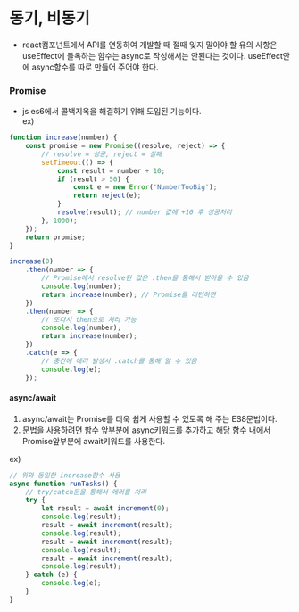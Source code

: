 # 동기, 비동기

-   react컴포넌트에서 API를 연동하여 개발할 때 절때 잊지 말아야 할 유의 사항은 useEffect에 들옥하는 함수는 async로 작성해서는 안된다는 것이다. useEffect안에 async함수를 따로 만들어 주어야 한다.

### Promise

-   js es6에서 콜백지옥을 해결하기 위해 도입된 기능이다.  
    ex)

```javascript
function increase(number) {
	const promise = new Promise((resolve, reject) => {
		// resolve = 성공, reject = 실패
		setTimeout(() => {
			const result = number + 10;
			if (result > 50) {
				const e = new Error('NumberTooBig');
				return reject(e);
			}
			resolve(result); // number 값에 +10 후 성공처리
		}, 1000);
	});
	return promise;
}

increase(0)
	.then(number => {
		// Promise에서 resolve된 값은 .then을 통해서 받아올 수 있음
		console.log(number);
		return increase(number); // Promise를 리턴하면
	})
	.then(number => {
		// 또다시 then으로 처리 가능
		console.log(number);
		return increase(number);
	})
	.catch(e => {
		// 중간에 에러 발생시 .catch를 통해 알 수 있음
		console.log(e);
	});
```

#### async/await

1. async/await는 Promise를 더욱 쉽게 사용할 수 있도록 해 주는 ES8문법이다.
2. 문법을 사용하려면 함수 앞부분에 async키워드를 추가하고 해당 함수 내에서 Promise앞부분에 await키워드를 사용한다.

ex)

```javascript
// 위와 동일한 increase함수 사용
async function runTasks() {
	// try/catch문을 통해서 에러를 처리
	try {
		let result = await increment(0);
		console.log(result);
		result = await increment(result);
		console.log(result);
		result = await increment(result);
		console.log(result);
		result = await increment(result);
		console.log(result);
	} catch (e) {
		console.log(e);
	}
}
```
